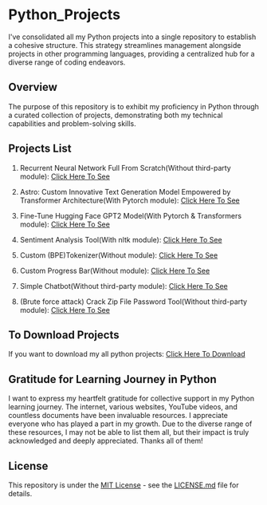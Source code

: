 # Python_Projects
I've consolidated all my Python projects into a single repository to establish a cohesive structure. This strategy streamlines management alongside projects in other programming languages, providing a centralized hub for a diverse range of coding endeavors.

## Overview
The purpose of this repository is to exhibit my proficiency in Python through a curated collection of projects, demonstrating both my technical capabilities and problem-solving skills.

## Projects List
1) Recurrent Neural Network Full From Scratch(Without third-party module): [Click Here To See](https://github.com/AbhijeetKumarThakur2198/Python_Projects/tree/main/Projects_List/Recurrent_Neural_Network_Full_From_Scratch)

2) Astro: Custom Innovative Text Generation Model Empowered by Transformer Architecture(With Pytorch module): [Click Here To See](https://github.com/AbhijeetKumarThakur2198/Python_Projects/tree/main/Projects_List/Training_Text_Generation_Model_Full_From_Scratch)

3) Fine-Tune Hugging Face GPT2 Model(With Pytorch & Transformers module): [Click Here To See](https://github.com/AbhijeetKumarThakur2198/Python_Projects/tree/main/Projects_List/Fine-Tune_Hugging_Face_GPT2_Model)

4) Sentiment Analysis Tool(With nltk module): [Click Here To See](https://github.com/AbhijeetKumarThakur2198/Python_Projects/tree/main/Projects_List/Sentiment_Analysis_Tool) 

5) Custom (BPE)Tokenizer(Without module): [Click Here To See](https://github.com/AbhijeetKumarThakur2198/Python_Projects/tree/main/Projects_List/Custom_BPE_Tokenizer)

6) Custom Progress Bar(Without module): [Click Here To See](https://github.com/AbhijeetKumarThakur2198/Python_Projects/tree/main/Projects_List/Custom_Progress_Bar)

7) Simple Chatbot(Without third-party module): [Click Here To See](https://github.com/AbhijeetKumarThakur2198/Python_Projects/tree/main/Projects_List/Simple_Chatbot)

8) (Brute force attack) Crack Zip File Password Tool(Without third-party module): [Click Here To See](https://github.com/AbhijeetKumarThakur2198/Python_Projects/tree/main/Projects_List/Crack_Zip_File_Password_Tool)

## To Download Projects
If you want to download my all python projects: [Click Here To Download](https://github.com/AbhijeetKumarThakur2198/Python_Projects/archive/refs/heads/main.zip)

## Gratitude for Learning Journey in Python
I want to express my heartfelt gratitude for collective support in my Python learning journey. The internet, various websites, YouTube videos, and countless documents have been invaluable resources. I appreciate everyone who has played a part in my growth. Due to the diverse range of these resources, I may not be able to list them all, but their impact is truly acknowledged and deeply appreciated. Thanks all of them!

## License
This repository is under the [MIT License](LICENSE.md) - see the [LICENSE.md](LICENSE.md) file for details.
